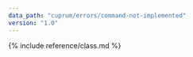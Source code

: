 ```yaml
---
data_path: "cuprum/errors/command-not-implemented"
version: "1.0"
---
```


{% include reference/class.md %}
